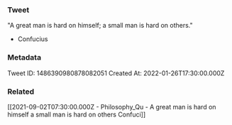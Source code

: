 ### Tweet
"A great man is hard on himself; a small man is hard on others."

- Confucius

### Metadata
Tweet ID: 1486390980878082051
Created At: 2022-01-26T17:30:00.000Z

### Related
[[2021-09-02T07:30:00.000Z - Philosophy_Qu - A great man is hard on himself a small man is hard on others  Confuci]]

